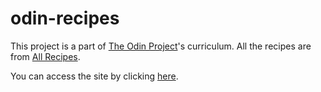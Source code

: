 # odin-recipes

This project is a part of <a href="https://theodinproject.com">The Odin Project</a>'s curriculum.
All the recipes are from <a href="https://allrecipes.com">All Recipes</a>.

You can access the site by clicking <a href="https://lucasqueiroz23.github.io/odin-recipes/">here</a>.